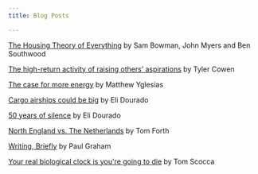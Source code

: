 ```yaml
---
title: Blog Posts

---
```


[The Housing Theory of Everything](https://worksinprogress.co/issue/the-housing-theory-of-everything) by Sam Bowman, John Myers and Ben Southwood

[The high-return activity of raising others’ aspirations](https://marginalrevolution.com/marginalrevolution/2018/10/high-return-activity-raising-others-aspirations.html) by Tyler Cowen

[The case for more energy](https://www.slowboring.com/p/energy-abundance) by Matthew Yglesias

[Cargo airships could be big](https://www.elidourado.com/p/cargo-airships) by Eli Dourado

[50 years of silence](https://www.elidourado.com/p/50-years-supersonic-ban) by Eli Dourado

[North England vs. The Netherlands](https://www.tomforth.co.uk/northernlands/) by Tom Forth

[Writing, Briefly](http://www.paulgraham.com/writing44.html) by Paul Graham 

[Your real biological clock is you're going to die](https://hmmdaily.com/2018/10/18/your-real-biological-clock-is-youre-going-to-die/) by Tom Scocca 